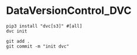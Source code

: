 # DataVersionControl_DVC

```
pip3 install "dvc[s3]" #[all]
dvc init

git add .
git commit -m "init dvc"
```

